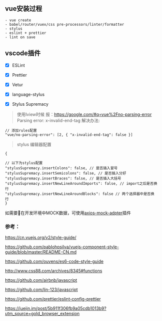 ## vue安装过程
```
- vue create
- babel/router/vuex/css pre-processors/linter/formatter
- stylus
- eslint + prettier
- lint on save
```


## vscode插件

- [x] ESLint
- [x] Prettier
- [x] Vetur
- [x] language-stylus
- [x] Stylus Supremacy


> 使用Iview时候 报：https://google.com/#q=vue%2Fno-parsing-error Parsing error: x-invalid-end-tag 解决办法:

```
// 添加rules配置
"vue/no-parsing-error": [2, { "x-invalid-end-tag": false }]
```

> stylus 编辑器配置

```
{

// 以下为stylus配置
"stylusSupremacy.insertColons": false, // 是否插入冒号
"stylusSupremacy.insertSemicolons": false, // 是否插入分好
"stylusSupremacy.insertBraces": false, // 是否插入大括号
"stylusSupremacy.insertNewLineAroundImports": false, // import之后是否换行
"stylusSupremacy.insertNewLineAroundBlocks": false // 两个选择器中是否换行
}
```

如需要在开发环境中MOCK数据，可使用[axios-mock-adpter](https://github.com/ctimmerm/axios-mock-adapter)插件


### 参考：

https://cn.vuejs.org/v2/style-guide/

https://github.com/pablohpsilva/vuejs-component-style-guide/blob/master/README-CN.md

https://github.com/ouvens/es6-code-style-guide

http://www.css88.com/archives/8345#functions

https://github.com/airbnb/javascript

https://github.com/lin-123/javascript

https://github.com/prettier/eslint-config-prettier

https://juejin.im/post/5b911f306fb9a05cdb1013b9?utm_source=gold_browser_extension